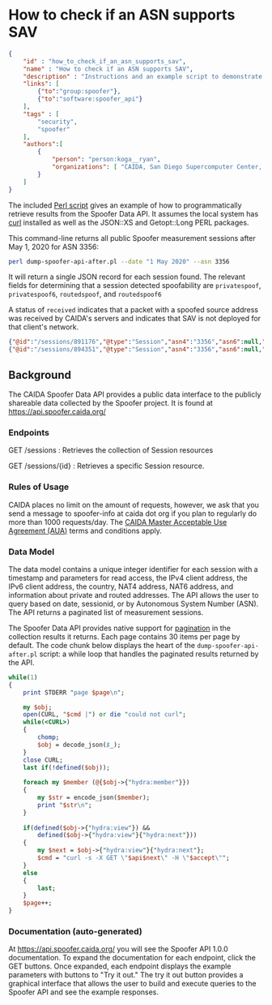 # How to check if an ASN supports SAV

~~~json
{
    "id" : "how_to_check_if_an_asn_supports_sav",
    "name" : "How to check if an ASN supports SAV",
    "description" : "Instructions and an example script to demonstrate the Spoofer Data API",
    "links": [
        {"to":"group:spoofer"},
        {"to":"software:spoofer_api"}
    ],
    "tags" : [
        "security",
        "spoofer"
    ],
    "authors":[
        {
            "person": "person:koga__ryan",
            "organizations": [ "CAIDA, San Diego Supercomputer Center, University of California San Diego" ]
        }
    ]
}
~~~

The included [Perl script](dump-spoofer-api-after.pl) gives an example of how to programmatically retrieve results from the Spoofer Data API.  It assumes the local system has [curl](https://curl.haxx.se/) installed as well as the JSON::XS and Getopt::Long PERL packages.

This command-line returns all public Spoofer measurement sessions after May 1, 2020 for ASN 3356:

~~~bash
perl dump-spoofer-api-after.pl --date "1 May 2020" --asn 3356
~~~

It will return a single JSON record for each session found.  The relevant fields for determining that a session detected spoofability are `privatespoof`, `privatespoof6`, `routedspoof`, and `routedspoof6`

A status of `received` indicates that a packet with a spoofed source address was received by CAIDA's servers and indicates that SAV is not deployed for that client's network.

~~~json
{"@id":"/sessions/891176","@type":"Session","asn4":"3356","asn6":null,"client4":"4.30.179.0/24","client6":null,"country":"usa","nat4":true,"nat6":null,"privatespoof":"blocked","privatespoof6":null,"routedspoof":"blocked","routedspoof6":null,"session":891176,"timestamp":"2020-05-07T14:34:59+00:00"}
{"@id":"/sessions/894351","@type":"Session","asn4":"3356","asn6":null,"client4":"8.9.89.0/24","client6":null,"country":"usa","nat4":true,"nat6":null,"privatespoof":"blocked","privatespoof6":null,"routedspoof":"blocked","routedspoof6":null,"session":894351,"timestamp":"2020-05-13T11:12:51+00:00"}
~~~

## Background

The CAIDA Spoofer Data API provides a public data interface to the publicly shareable data collected by the Spoofer project.  It is found at <https://api.spoofer.caida.org/>

### Endpoints

GET /sessions
: Retrieves the collection of Session resources

GET /sessions/{id}
: Retrieves a specific Session resource.

### Rules of Usage

CAIDA places no limit on the amount of requests, however, we ask that you send a message to spoofer-info at caida dot org if you plan to regularly do more than 1000 requests/day.  The [CAIDA Master Acceptable Use Agreement (AUA)](https://www.caida.org/home/legal/aua/) terms and conditions apply.

### Data Model

The data model contains a unique integer identifier for each session with a timestamp and parameters for read access, the IPv4 client address, the IPv6 client address, the country, NAT4 address, NAT6 address, and information about private and routed addresses. The API allows the user to query based on date, sessionid, or by Autonomous System Number (ASN).  The API returns a paginated list of measurement sessions.

The Spoofer Data API provides native support for [pagination]( https://api-platform.com/docs/core/pagination/) in the collection results it returns. Each page contains 30 items per page by default. The code chunk below displays the heart of the `dump-spoofer-api-after.pl` script: a while loop that handles the paginated results returned by the API.

~~~perl
while(1)
{
    print STDERR "page $page\n";

    my $obj;
    open(CURL, "$cmd |") or die "could not curl";
    while(<CURL>)
    {
        chomp;
        $obj = decode_json($_);
    }
    close CURL;
    last if(!defined($obj));
  
    foreach my $member (@{$obj->{"hydra:member"}})
    {
        my $str = encode_json($member);
        print "$str\n";
    }
  
    if(defined($obj->{"hydra:view"}) &&
        defined($obj->{"hydra:view"}{"hydra:next"}))
    {
        my $next = $obj->{"hydra:view"}{"hydra:next"};
        $cmd = "curl -s -X GET \"$api$next\" -H \"$accept\"";
    }
    else
    {
        last;
    }
    $page++;
}
~~~

### Documentation (auto-generated)

At <https://api.spoofer.caida.org/> you will see the Spoofer API 1.0.0 documentation. To expand the documentation for each endpoint, click the GET buttons. Once expanded, each endpoint displays the example parameters with buttons to "Try it out." The try it out button provides a graphical interface that allows the user to build and execute queries to the Spoofer API and see the example responses.
